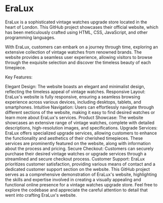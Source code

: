 # EraLux

EraLux is a sophisticated vintage watches upgrade store located in the heart of London. This GitHub project showcases their official website, which has been meticulously crafted using HTML, CSS, JavaScript, and other programming languages.

With EraLux, customers can embark on a journey through time, exploring an extensive collection of vintage watches from renowned brands. The website provides a seamless user experience, allowing visitors to browse through the exquisite selection and discover the timeless beauty of each timepiece.

Key Features:

Elegant Design: The website boasts an elegant and minimalist design, reflecting the timeless appeal of vintage watches.
Responsive Layout: EraLux's website is fully responsive, ensuring a seamless browsing experience across various devices, including desktops, tablets, and smartphones.
Intuitive Navigation: Users can effortlessly navigate through different sections of the website, making it easy to find desired watches or learn more about EraLux's services.
Product Showcase: The website showcases an extensive range of vintage watches, complete with detailed descriptions, high-resolution images, and specifications.
Upgrade Services: EraLux offers specialized upgrade services, allowing customers to enhance the functionality and aesthetics of their cherished timepieces. These services are prominently featured on the website, along with information about the process and pricing.
Secure Checkout: Customers can securely purchase their desired vintage watches or upgrade services through a streamlined and secure checkout process.
Customer Support: EraLux prioritizes customer satisfaction, providing various means of contact and a dedicated customer support section on the website.
This GitHub project serves as a comprehensive demonstration of EraLux's website, highlighting the skills and expertise involved in creating a visually appealing and functional online presence for a vintage watches upgrade store. Feel free to explore the codebase and appreciate the careful attention to detail that went into crafting EraLux's website.

